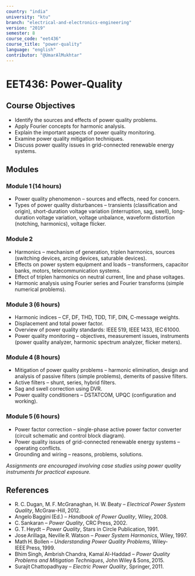 ```yaml
---
country: "india"
university: "ktu"
branch: "electrical-and-electronics-engineering"
version: "2019"
semester: 8
course_code: "eet436"
course_title: "power-quality"
language: "english"
contributor: "@UmarAlMukhtar"
---
```


# EET436: Power-Quality  

## Course Objectives  
- Identify the sources and effects of power quality problems.  
- Apply Fourier concepts for harmonic analysis.  
- Explain the important aspects of power quality monitoring.  
- Examine power quality mitigation techniques.  
- Discuss power quality issues in grid-connected renewable energy systems.  

## Modules  

### Module 1 (14 hours)  
- Power quality phenomenon – sources and effects, need for concern.  
- Types of power quality disturbances – transients (classification and origin), short-duration voltage variation (interruption, sag, swell), long-duration voltage variation, voltage unbalance, waveform distortion (notching, harmonics), voltage flicker.  

### Module 2  
- Harmonics – mechanism of generation, triplen harmonics, sources (switching devices, arcing devices, saturable devices).  
- Effects on power system equipment and loads – transformers, capacitor banks, motors, telecommunication systems.  
- Effect of triplen harmonics on neutral current, line and phase voltages.  
- Harmonic analysis using Fourier series and Fourier transforms (simple numerical problems).  

### Module 3 (6 hours)  
- Harmonic indices – CF, DF, THD, TDD, TIF, DIN, C-message weights.  
- Displacement and total power factor.  
- Overview of power quality standards: IEEE 519, IEEE 1433, IEC 61000.  
- Power quality monitoring – objectives, measurement issues, instruments (power quality analyzer, harmonic spectrum analyzer, flicker meters).  

### Module 4 (8 hours)  
- Mitigation of power quality problems – harmonic elimination, design and analysis of passive filters (simple problems), demerits of passive filters.  
- Active filters – shunt, series, hybrid filters.  
- Sag and swell correction using DVR.  
- Power quality conditioners – DSTATCOM, UPQC (configuration and working).  

### Module 5 (6 hours)  
- Power factor correction – single-phase active power factor converter (circuit schematic and control block diagram).  
- Power quality issues of grid-connected renewable energy systems – operating conflicts.  
- Grounding and wiring – reasons, problems, solutions.  

*Assignments are encouraged involving case studies using power quality instruments for practical exposure.*  

## References  
- R. C. Dugan, M. F. McGranaghan, H. W. Beaty – *Electrical Power System Quality*, McGraw-Hill, 2012.  
- Angelo Baggini (Ed.) – *Handbook of Power Quality*, Wiley, 2008.  
- C. Sankaran – *Power Quality*, CRC Press, 2002.  
- G. T. Heydt – *Power Quality*, Stars in Circle Publication, 1991.  
- Jose Arillaga, Neville R. Watson – *Power System Harmonics*, Wiley, 1997.  
- Math H. Bollen – *Understanding Power Quality Problems*, Wiley-IEEE Press, 1999.  
- Bhim Singh, Ambrish Chandra, Kamal Al-Haddad – *Power Quality Problems and Mitigation Techniques*, John Wiley & Sons, 2015.  
- Surajit Chattopadhyay – *Electric Power Quality*, Springer, 2011.  
